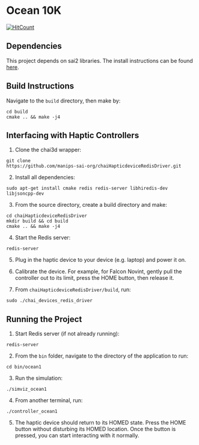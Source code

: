 # Ocean 10K

[![HitCount](https://hits.dwyl.com/zohan638/CS225A-Project.svg?style=flat-square)](http://hits.dwyl.com/zohan638/CS225A-Project)


## Dependencies
This project depends on sai2 libraries. The install instructions can be found
[here](https://github.com/manips-sai-org/OpenSai).


## Build Instructions
Navigate to the `build` directory, then make by:
```
cd build
cmake .. && make -j4
```


## Interfacing with Haptic Controllers

1. Clone the chai3d wrapper:
```
git clone
https://github.com/manips-sai-org/chaiHapticdeviceRedisDriver.git
```

2. Install all dependencies:
```
sudo apt-get install cmake redis redis-server libhiredis-dev libjsoncpp-dev
```

3. From the source directory, create a build directory and make:
```
cd chaiHapticdeviceRedisDriver
mkdir build && cd build
cmake .. && make -j4
```

4. Start the Redis server:
```
redis-server
```

5. Plug in the haptic device to your device (e.g. laptop) and power it on.

6. Calibrate the device. For example, for Falcon Novint, gently pull the
controller out to its limit, press the HOME button, then release it.

7. From `chaiHapticdeviceRedisDriver/build`, run:
```
sudo ./chai_devices_redis_driver
```


## Running the Project
1. Start Redis server (if not already running):
```
redis-server
```

2. From the `bin` folder, navigate to the directory of the application to run:
```
cd bin/ocean1
```

3. Run the simulation:
```
./simviz_ocean1
```
4. From another terminal, run:
```
./controller_ocean1
```
5. The haptic device should return to its HOMED state. Press the HOME button
without disturbing its HOMED location. Once the button is pressed, you can
start interacting with it normally.
